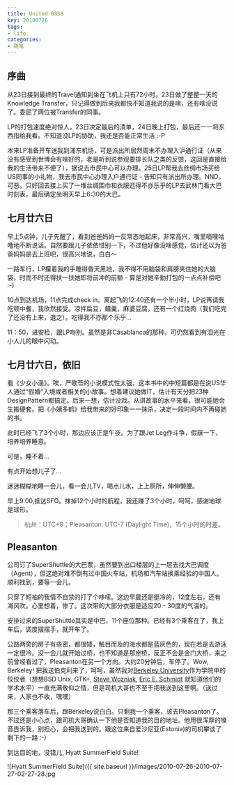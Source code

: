 ```yaml
---
title: United 0858 
key: 20100726
tags: 
- life
categories:
- 随笔
---
```


## 序曲

从23日接到最终的Travel通知到坐在飞机上只有72小时。23日做了整整一天的Knowledge Transfer，只记得做到后来我都快不知道我说的是啥，还有啥没说了。委屈了两位被Transfer的同事。

<!--more-->

LP的打包速度绝对惊人，23日决定最后的清单，24日晚上打包，最后还一一将东西指给我看。不知道没LP的协助，我还是否能正常生活 :-P

本来LP准备开车送我到浦东机场，可是派出所居然周末不办理入沪通行证（从来没有感受到世博会有啥好的，老是听到说参观要排长队之类的反馈，这回是直接给我的生活带来不便了），据说去市民中心可以办理。25日LP帮我去丝绸市场买给US同事的小礼物，我去市民中心办理入户通行证 - 告知只有派出所办理。NND，可恶。只好回去接上买了一堆丝绸围巾和衣服逛得不亦乐乎的LP去武林门看大巴时刻表，最后确定坐明天早上6:30的大巴。

## 七月廿六日

早上5点钟，儿子先醒了，看到爸爸妈妈一反常态地起床，非常高兴，嘴里嘀哩咕噜地不断说话。自然要跟儿子依依惜别一下，不过他好像没啥感觉，估计还以为爸爸妈妈是去上班吧，很高兴地说，白白～

一路车行，LP攥着我的手睡得昏天黑地，我不得不用脑袋和肩膀夹住她的大脑袋，时而不时还得扶一扶她即将前冲的前额 - 算是对她辛勤打包的一点点补偿吧 :-)

10点到达机场，11点完成check in。离起飞的12:40还有一个半小时，LP说再请我吃顿中餐，我欣然接受。凉拌扁豆，鳝羹，麻婆豆腐，还有一个红烧肉（我们吃完了还没有上来，退之）。吃得我不亦那个乐乎…

11：50，进安检，跟LP吻别。虽然是非Casablanca的那种，可仍然看到有泪光在小人儿的眼中闪动。

## 七月廿六日，依旧

看《少女小渔》。唉，严歌苓的小说模式性太强，这本书中的中短篇都是在说US华人通过“假婚”入境或者相关的小故事。想着建议她做IT，估计有天分把23种DesignPattern都搞定。后来一想，估计没戏。从讲故事的水平来看，很可能她会生搬硬套。把《小姨多鹤》给我带来的好印象一一抹杀，决定一段时间内不再碰她的书。

此时已经飞了3个小时，那边应该正是午夜。为了跟Jet Leg作斗争，假寐一下，培养培养睡意。

可是，睡不着…

有点开始想儿子了…

迷迷糊糊地睡一会儿，看一会儿TV，喝点儿水，上上厕所，伸伸懒腰。

早上9:00,抵达SFO。抹掉12个小时的航程，我还赚了3个小时，呵呵，感谢地球是球形。

> 杭州：UTC+8；Pleasanton: UTC-7 (Daylight Time)，15个小时的时差。

## Pleasanton

公司订了SuperShuttle的大巴票，虽然要到出口楼层的上一层去找大巴调度（Agent），但这绝对难不倒有过中国火车站，机场和汽车站换乘经验的中国人。顺利找到，要等一会儿。

只穿了短袖的我情不自禁的打了个哆嗦。这边早晨还是挺冷的，12度左右，还有海风吹。心里想着，惨了。这次带的大部分衣服是适应20 - 30度的气温的。

安排过来的SuperShuttle其实是中巴，11个座位那种。已经有3个乘客在了，我上车后，调度摆摆手，就开车了。

公路两旁的房子有些密，都很矮，触目而及的海水都是蓝灰色的，现在若是去游泳一定很冷。没一会儿就开始过桥，也不知道是那座桥，反正不会是金门大桥，来之前曾经看过了，Pleasanton在另一个方向。大约20分钟后，车停了。Wow, Berkeley! 把我送伯克利来了，呵呵，虽然我对[Berkeley University](http://en.wikipedia.org/wiki/University_of_California,_Berkeley)作为学院中的佼佼者（想想BSD Unix, GTK+, [Steve Wozniak](http://en.wikipedia.org/wiki/Steve_Wozniak), [Eric E. Schmidt](http://en.wikipedia.org/wiki/Eric_E._Schmidt) 就知道他们的学术水平）一直充满敬仰之情，但是司机大哥也不至于把我送到这里啊。（送过来，人家也不收，嘿嘿）

那三个乘客落车后，跟Berkeley说白白。只剩我一个乘客，该去Pleasanton了。不过还是小心点，跟司机大哥确认一下他是否知道我的目的地址。他用很浑厚的嗓音告诉我，别担心，会把我送到的。跟这位来自爱沙尼亚(Estonia)的司机攀谈了剩下的一路 :-)

到达目的地，没错儿, Hyatt SummerField Suite!

![Hyatt SummerField Suite]({{ site.baseurl }}/images/2010-07-26-2010-07-27-02-27-28.jpg